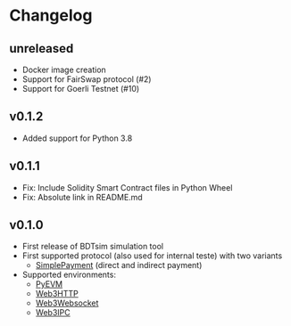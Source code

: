 # Changelog

## unreleased

  * Docker image creation
  * Support for FairSwap protocol (#2)
  * Support for Goerli Testnet (#10)


## v0.1.2

  * Added support for Python 3.8


## v0.1.1

  * Fix: Include Solidity Smart Contract files in Python Wheel
  * Fix: Absolute link in README.md


## v0.1.0

  * First release of BDTsim simulation tool
  * First supported protocol (also used for internal teste) with two variants
    * [SimplePayment](https://gitlab.mlohr.com/bdtsim/protocols/#simplepayment) (direct and indirect payment)
  * Supported environments:
    * [PyEVM](https://gitlab.mlohr.com/bdtsim/environments/#pyevm)
    * [Web3HTTP](https://gitlab.mlohr.com/bdtsim/environments/#web3http)
    * [Web3Websocket](https://gitlab.mlohr.com/bdtsim/environments/#web3socket)
    * [Web3IPC](https://gitlab.mlohr.com/bdtsim/environments/#web3ipc)
